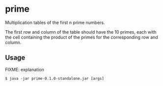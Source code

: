 # prime

Multiplication tables of the first n prime numbers.

The first row and column of the table should have the 10 primes, each with
the cell containing the product of the primes for the corresponding row 
and column.

## Usage

FIXME: explanation

    $ java -jar prime-0.1.0-standalone.jar [args]

